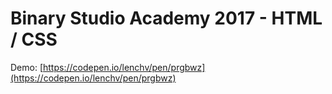 # Binary Studio Academy 2017 - HTML / CSS

Demo: [https://codepen.io/lenchv/pen/prgbwz](https://codepen.io/lenchv/pen/prgbwz)